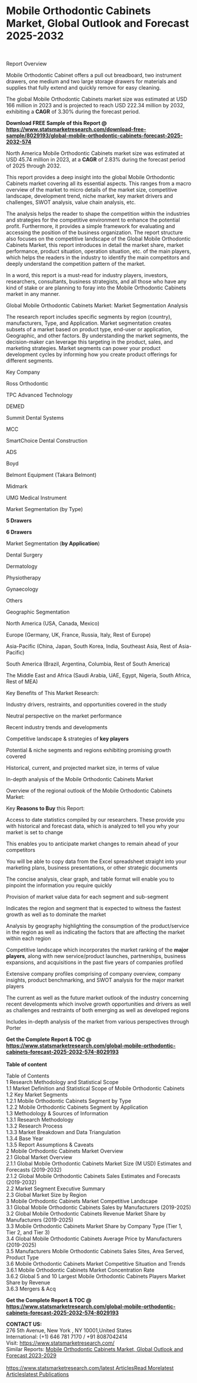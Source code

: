 <h1>Mobile Orthodontic Cabinets Market, Global Outlook and Forecast 2025-2032</h1><br/><p>Report Overview</p><p>Mobile Orthodontic Cabinet offers a pull out breadboard, two instrument drawers, one medium and two large storage drawers for materials and supplies that fully extend and quickly remove for easy cleaning.</p><p>The global Mobile Orthodontic Cabinets market size was estimated at USD 166 million in 2023 and is projected to reach USD 222.34 million by 2032, exhibiting a <strong>CAGR</strong> of 3.30% during the forecast period.</p><p><strong>Download FREE Sample of this Report @ <a href="https://www.statsmarketresearch.com/download-free-sample/8029193/global-mobile-orthodontic-cabinets-forecast-2025-2032-574">https://www.statsmarketresearch.com/download-free-sample/8029193/global-mobile-orthodontic-cabinets-forecast-2025-2032-574</a></strong></p><p>North America Mobile Orthodontic Cabinets market size was estimated at USD 45.74 million in 2023, at a <strong>CAGR</strong> of 2.83% during the forecast period of 2025 through 2032.</p><p>This report provides a deep insight into the global Mobile Orthodontic Cabinets market covering all its essential aspects. This ranges from a macro overview of the market to micro details of the market size, competitive landscape, development trend, niche market, key market drivers and challenges, SWOT analysis, value chain analysis, etc.</p><p>The analysis helps the reader to shape the competition within the industries and strategies for the competitive environment to enhance the potential profit. Furthermore, it provides a simple framework for evaluating and accessing the position of the business organization. The report structure also focuses on the competitive landscape of the Global Mobile Orthodontic Cabinets Market, this report introduces in detail the market share, market performance, product situation, operation situation, etc. of the main players, which helps the readers in the industry to identify the main competitors and deeply understand the competition pattern of the market.</p><p>In a word, this report is a must-read for industry players, investors, researchers, consultants, business strategists, and all those who have any kind of stake or are planning to foray into the Mobile Orthodontic Cabinets market in any manner.</p><p>Global Mobile Orthodontic Cabinets Market: Market Segmentation Analysis</p><p>The research report includes specific segments by region (country), manufacturers, Type, and Application. Market segmentation creates subsets of a market based on product type, end-user or application, Geographic, and other factors. By understanding the market segments, the decision-maker can leverage this targeting in the product, sales, and marketing strategies. Market segments can power your product development cycles by informing how you create product offerings for different segments.</p><p>Key Company</p><p>Ross Orthodontic</p><p>TPC Advanced Technology</p><p>DEMED</p><p>Summit Dental Systems</p><p>MCC</p><p>SmartChoice Dental Construction</p><p>ADS</p><p>Boyd</p><p>Belmont Equipment (Takara Belmont)</p><p>Midmark</p><p>UMG Medical Instrument</p><p>Market Segmentation (by Type)</p><p><strong>5 Drawers</strong></p><p><strong>6 Drawers</strong></p><p>Market Segmentation (<strong>by Application</strong>)</p><p>Dental Surgery</p><p>Dermatology</p><p>Physiotherapy</p><p>Gynaecology</p><p>Others</p><p>Geographic Segmentation</p><p>North America (USA, Canada, Mexico)</p><p>Europe (Germany, UK, France, Russia, Italy, Rest of Europe)</p><p>Asia-Pacific (China, Japan, South Korea, India, Southeast Asia, Rest of Asia-Pacific)</p><p>South America (Brazil, Argentina, Columbia, Rest of South America)</p><p>The Middle East and Africa (Saudi Arabia, UAE, Egypt, Nigeria, South Africa, Rest of MEA)</p><p>Key Benefits of This Market Research:</p><p>Industry drivers, restraints, and opportunities covered in the study</p><p>Neutral perspective on the market performance</p><p>Recent industry trends and developments</p><p>Competitive landscape & strategies of <strong>key players</strong></p><p>Potential & niche segments and regions exhibiting promising growth covered</p><p>Historical, current, and projected market size, in terms of value</p><p>In-depth analysis of the Mobile Orthodontic Cabinets Market</p><p>Overview of the regional outlook of the Mobile Orthodontic Cabinets Market:</p><p>Key <strong>Reasons to Buy</strong> this Report:</p><p>Access to date statistics compiled by our researchers. These provide you with historical and forecast data, which is analyzed to tell you why your market is set to change</p><p>This enables you to anticipate market changes to remain ahead of your competitors</p><p>You will be able to copy data from the Excel spreadsheet straight into your marketing plans, business presentations, or other strategic documents</p><p>The concise analysis, clear graph, and table format will enable you to pinpoint the information you require quickly</p><p>Provision of market value data for each segment and sub-segment</p><p>Indicates the region and segment that is expected to witness the fastest growth as well as to dominate the market</p><p>Analysis by geography highlighting the consumption of the product/service in the region as well as indicating the factors that are affecting the market within each region</p><p>Competitive landscape which incorporates the market ranking of the <strong>major players</strong>, along with new service/product launches, partnerships, business expansions, and acquisitions in the past five years of companies profiled</p><p>Extensive company profiles comprising of company overview, company insights, product benchmarking, and SWOT analysis for the major market players</p><p>The current as well as the future market outlook of the industry concerning recent developments which involve growth opportunities and drivers as well as challenges and restraints of both emerging as well as developed regions</p><p>Includes in-depth analysis of the market from various perspectives through Porter</p><div><b>Get the Complete Report & TOC @ <a href="https://www.statsmarketresearch.com/global-mobile-orthodontic-cabinets-forecast-2025-2032-574-8029193">https://www.statsmarketresearch.com/global-mobile-orthodontic-cabinets-forecast-2025-2032-574-8029193</a></b></div><br><b>Table of content</b><p>Table of Contents<br />1 Research Methodology and Statistical Scope<br />1.1 Market Definition and Statistical Scope of Mobile Orthodontic Cabinets<br />1.2 Key Market Segments<br />1.2.1 Mobile Orthodontic Cabinets Segment by Type<br />1.2.2 Mobile Orthodontic Cabinets Segment by Application<br />1.3 Methodology & Sources of Information<br />1.3.1 Research Methodology<br />1.3.2 Research Process<br />1.3.3 Market Breakdown and Data Triangulation<br />1.3.4 Base Year<br />1.3.5 Report Assumptions & Caveats<br />2 Mobile Orthodontic Cabinets Market Overview<br />2.1 Global Market Overview<br />2.1.1 Global Mobile Orthodontic Cabinets Market Size (M USD) Estimates and Forecasts (2019-2032)<br />2.1.2 Global Mobile Orthodontic Cabinets Sales Estimates and Forecasts (2019-2032)<br />2.2 Market Segment Executive Summary<br />2.3 Global Market Size by Region<br />3 Mobile Orthodontic Cabinets Market Competitive Landscape<br />3.1 Global Mobile Orthodontic Cabinets Sales by Manufacturers (2019-2025)<br />3.2 Global Mobile Orthodontic Cabinets Revenue Market Share by Manufacturers (2019-2025)<br />3.3 Mobile Orthodontic Cabinets Market Share by Company Type (Tier 1, Tier 2, and Tier 3)<br />3.4 Global Mobile Orthodontic Cabinets Average Price by Manufacturers (2019-2025)<br />3.5 Manufacturers Mobile Orthodontic Cabinets Sales Sites, Area Served, Product Type<br />3.6 Mobile Orthodontic Cabinets Market Competitive Situation and Trends<br />3.6.1 Mobile Orthodontic Cabinets Market Concentration Rate<br />3.6.2 Global 5 and 10 Largest Mobile Orthodontic Cabinets Players Market Share by Revenue<br />3.6.3 Mergers & Acq<br><div><b>Get the Complete Report & TOC @ <a href="https://www.statsmarketresearch.com/global-mobile-orthodontic-cabinets-forecast-2025-2032-574-8029193">https://www.statsmarketresearch.com/global-mobile-orthodontic-cabinets-forecast-2025-2032-574-8029193</a></b></div></p> <b>CONTACT US:</b><br>276 5th Avenue, New York , NY 10001,United States<br>International: (+1) 646 781 7170 / +91 8087042414<br>Visit: <a href="https://www.statsmarketresearch.com/">https://www.statsmarketresearch.com/</a><br>Similar Reports: <a href="https://www.statsmarketresearch.com/global-mobile-orthodontic-cabinets-forecast-2025-2032-574-8029193">Mobile Orthodontic Cabinets Market, Global Outlook and Forecast 2023-2029</a><br/><br/><a href="https://gyeongbokgung.com">https://www.statsmarketresearch.com/</a><a href="https://hallyeomaritime.com">latest Articles</a><a href="https://jingwansa.com">Read More</a><a href=https://nguoiviet.jp/">latest Articles</a><a href="https://www.intelmarketresearch.com/">latest Publications</a>